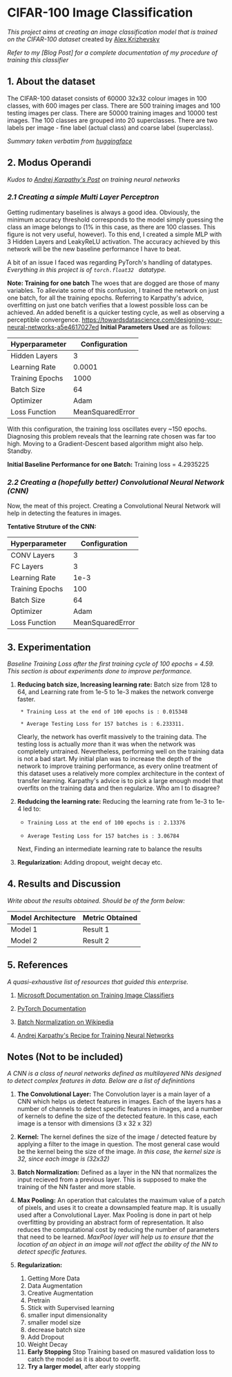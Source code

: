 # **CIFAR-100 Image Classification** 
_This project aims at creating an image classification model that is trained on the CIFAR-100 dataset_
created by [Alex Krizhevsky](https://www.cs.toronto.edu/~kriz/cifar.html)

_Refer to my [Blog Post] for a complete documentation of my procedure of training this 
classifier_

## **1. About the dataset**
The CIFAR-100 dataset consists of 60000 32x32
colour images in 100 classes, with 600 images 
per class. There are 500 training images and 
100 testing images per class. There are 50000 
training images and 10000 test images. 
The 100 classes are grouped into 20 
superclasses. There are two labels per 
image - fine label (actual class) and coarse label
(superclass).

_Summary taken verbatim from [huggingface](https://huggingface.co/datasets/cifar100)_


## **2. Modus Operandi**

_Kudos to [Andrej Karpathy's Post](https://karpathy.github.io/2019/04/25/recipe/) on 
training neural networks_  

### _**2.1 Creating a simple Multi Layer Perceptron**_
Getting rudimentary baselines is always a good idea. Obviously, the minimum accuracy threshold corresponds to the model simply guessing the class an image belongs to (1% in this case, as there are 100 classes. This figure is not very useful, however). To this end, I created a simple MLP with 3 Hidden Layers and LeakyReLU activation. 
The accuracy achieved by this network will be the new baseline performance I have to beat.

A bit of an issue I faced was regarding PyTorch's handling of datatypes. _Everything in this project is of ``` torch.float32  ``` datatype._

**Note: Training for one batch**
The woes that are dogged are those of many variables. To alleviate some of this confusion, I trained the network on just one batch, for all the training epochs. Referring to Karpathy's advice, overfitting on just one batch verifies that a lowest possible loss can be achieved. An added benefit is a quicker testing cycle, as well as observing a perceptible convergence. 
https://towardsdatascience.com/designing-your-neural-networks-a5e4617027ed
**Initial Parameters Used** are as follows: 

| **Hyperparameter**     |   **Configuration** |
|------------------------|---------------------|
| Hidden Layers          | 3                   |
| Learning Rate          |     0.0001          |
| Training Epochs        |     1000            |
| Batch Size             |       64            |
| Optimizer              | Adam                |
| Loss Function          | MeanSquaredError    |

With this configuration, the training loss oscillates every ~150 epochs. Diagnosing this problem reveals that the learning rate chosen was far too high. Moving to a Gradient-Descent based algorithm might also help. Standby.

**Initial Baseline Performance for one Batch:** Training loss = 4.2935225
    



### _**2.2 Creating a (hopefully better) Convolutional Neural Network (CNN)**_

Now, the meat of this project. Creating a Convolutional Neural Network will help in detecting the features in images. 


**Tentative Struture of the CNN:**



| **Hyperparameter**     |   **Configuration** |
|------------------------|---------------------|
| CONV Layers          |             3       |
|FC Layers               |          3          |
| Learning Rate          |     1e-3          |
| Training Epochs        |     100          |
| Batch Size             |       64            |
| Optimizer              | Adam                |
| Loss Function          | MeanSquaredError    |




## **3. Experimentation**

_Baseline Training Loss after the first training cycle of 100 epochs = 4.59. This section is about experiments done to improve performance._

1. **Reducing batch size, Increasing learning rate:**
    Batch size from 128 to 64, and Learning rate from 1e-5 to 1e-3 makes the network converge faster. 

        * Training Loss at the end of 100 epochs is : 0.015348
  
        * Average Testing Loss for 157 batches is : 6.233311. 

    Clearly, the network has overfit massively to the training data. The testing loss is actually _more_ than it was when the network was completely untrained. Nevertheless, performing well on the training data is not a bad start. My initial plan was to increase the depth of the network to improve training performance, as every online treatment of this dataset uses a relatively more complex architecture in the context of transfer learning. Karpathy's advice is to pick a large enough model that overfits on the training data and then regularize. Who am I to disagree? 


2. **Redudcing the learning rate:** Reducing the learning rate from 1e-3 to 1e-4 led to:
   
    * `Training Loss at the end of 100 epochs is : 2.13376`
    
    * `Average Testing Loss for 157 batches is : 3.06784`

    Next, Finding an intermediate learning rate to balance the results


3. **Regularization:** Adding dropout, weight decay etc.



  






## **4. Results and Discussion** 
_Write about the results obtained. Should be of the form below:_

| **Model Architecture** | **Metric Obtained** |
|------------------------|---------------------|
| Model 1                | Result 1            |
| Model 2                | Result 2            |




## **5. References**
_A quasi-exhaustive list of resources that guided this enterprise._
1. [Microsoft Documentation on Training Image Classifiers](https://docs.microsoft.com/en-us/windows/ai/windows-ml/tutorials/pytorch-train-model)

2. [PyTorch Documentation](https://pytorch.org/tutorials/recipes/recipes/defining_a_neural_network.html)

3. [Batch Normalization on Wikipedia](https://en.wikipedia.org/wiki/Batch_normalization)

4. [Andrej Karpathy's Recipe for Training Neural Networks](https://karpathy.github.io/2019/04/25/recipe/)








## **Notes (Not to be included)**

_A CNN is a class of neural networks defined as multilayered NNs designed to detect complex features in data. Below are a list of definintions_

1. **The Convolutional Layer:** The Convolution layer is a main layer of a CNN which helps us detect features in images. Each of the layers has a number of channels to detect specific features in images, and a number of kernels to define the size of the detected feature. 
   In this case, each image is a tensor with dimensions (3 x 32 x 32) 


2. **Kernel:** The kernel defines the size of the image / detected feature by applying a filter to the image in question. The most general case would be the kernel being the size of the image. _In this case, the kernel size is 32, since each image is (32x32)_

3. **Batch Normalization:** Defined as a layer in the NN that normalizes the input recieved from a previous layer. This is supposed to make the training of the NN faster and more stable.

4. **Max Pooling:** An operation that calculates the maximum value of a patch of pixels, and uses it to create a downsampled feature map. It is usually used after a Convolutional Layer. Max Pooling is done in part ot help overfitting by providing an abstract form of representation. It also reduces the computational cost by reducing the number of parameters that need to be learned. 
    _MaxPool layer will help us to ensure that the location of an object in an image will not affect the ability of the NN to detect specific features._

5. **Regularization:** 
   1. Getting More Data
   2. Data Augmentation 
   3. Creative Augmentation
   4. Pretrain 
   5. Stick with Supervised learning
   6. smaller input dimensionality 
   7. smaller model size
   8. decrease batch size
   9. Add Dropout 
   10. Weight Decay 
   11. **Early Stopping** Stop Training based on masured validation loss to catch the model as it is about to overfit. 
   12. **Try a larger model**, after early stopping 





